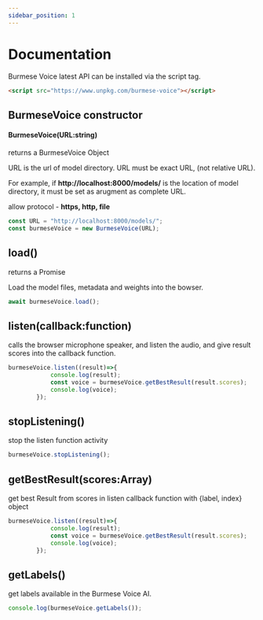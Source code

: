 ```yaml
---
sidebar_position: 1
---
```


# Documentation

Burmese Voice latest API can be installed via the script tag.
```html
<script src="https://www.unpkg.com/burmese-voice"></script>
```

## BurmeseVoice constructor

#### BurmeseVoice(URL:string)
returns a BurmeseVoice Object

URL is the url of model directory.
URL must be exact URL, (not relative URL).

For example, if **http://localhost:8000/models/** is the location of model directory,
it must be set as arugment as complete URL.

allow protocol - **https, http, file**

```js
const URL = "http://localhost:8000/models/";
const burmeseVoice = new BurmeseVoice(URL);
```

## load()
returns a Promise

Load the model files, metadata and weights into the bowser.

```js
await burmeseVoice.load();
```

## listen(callback:function)
calls the browser microphone speaker, and listen the audio, and give result scores into the callback function.

```js
burmeseVoice.listen((result)=>{
            console.log(result);
            const voice = burmeseVoice.getBestResult(result.scores);
            console.log(voice);
        });
```

## stopListening()

stop the listen function activity
```js
burmeseVoice.stopListening();
```

## getBestResult(scores:Array)
get best Result from scores in listen callback function with {label, index} object
```js
burmeseVoice.listen((result)=>{
            console.log(result);
            const voice = burmeseVoice.getBestResult(result.scores);
            console.log(voice);
        });
```

## getLabels()
get labels available in the Burmese Voice AI.
```js
console.log(burmeseVoice.getLabels());
```